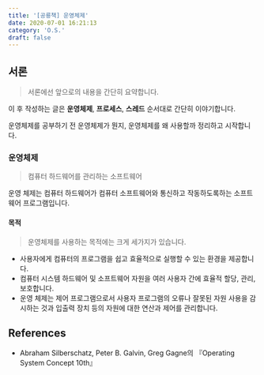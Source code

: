 ```yaml
---
title: '[공룡책] 운영체제'
date: 2020-07-01 16:21:13
category: 'O.S.'
draft: false
---
```


## 서론

> 서론에선 앞으로의 내용을 간단히 요약합니다.

이 후 작성하는 글은 **운영체제**, **프로세스**, **스레드** 순서대로 간단히 이야기합니다.

운영체제를 공부하기 전 운영체제가 뭔지, 운영체제를 왜 사용할까 정리하고 시작합니다.

### 운영체제

> 컴퓨터 하드웨어를 관리하는 소프트웨어

운영 체제는 컴퓨터 하드웨어가 컴퓨터 소프트웨어와 통신하고 작동하도록하는 소프트웨어 프로그램입니다.

#### 목적

> 운영체제를 사용하는 목적에는 크게 세가지가 있습니다.

- 사용자에게 컴퓨터의 프로그램을 쉽고 효율적으로 실행할 수 있는 환경을 제공합니다.
- 컴퓨터 시스템 하드웨어 및 소프트웨어 자원을 여러 사용자 간에 효율적 할당, 관리, 보호합니다.
- 운영 체제는 제어 프로그램으로서 사용자 프로그램의 오류나 잘못된 자원 사용을 감시하는 것과 입출력 장치 등의 자원에 대한 연산과 제어를 관리합니다.

## References

-   Abraham Silberschatz, Peter B. Galvin, Greg Gagne의 『Operating System Concept 10th』